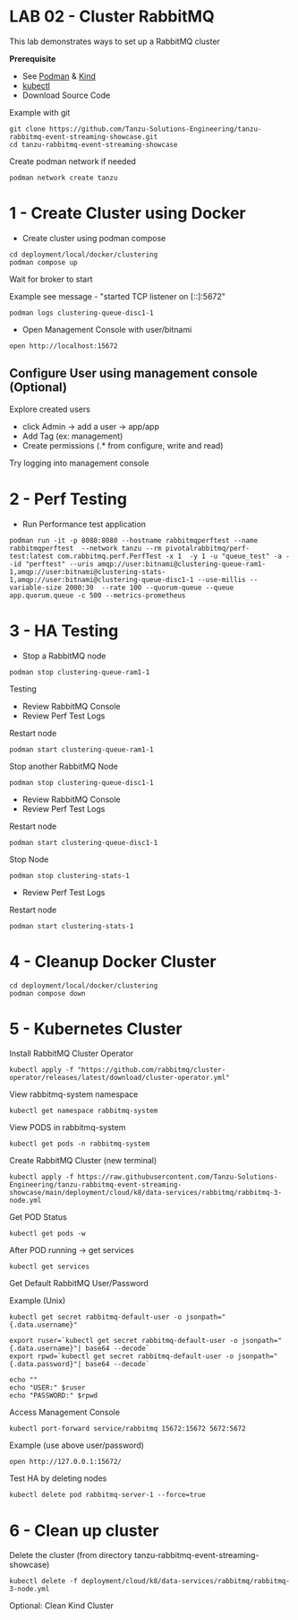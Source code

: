 # LAB 02 - Cluster RabbitMQ

This lab demonstrates ways to set up a RabbitMQ cluster

**Prerequisite**

- See [Podman](https://podman-desktop.io/docs/installation) & [Kind](https://podman-desktop.io/docs/kind/installing)
- [kubectl](https://kubernetes.io/docs/tasks/tools/)
- Download Source Code

Example with git
```shell
git clone https://github.com/Tanzu-Solutions-Engineering/tanzu-rabbitmq-event-streaming-showcase.git
cd tanzu-rabbitmq-event-streaming-showcase
```


Create podman network if needed

```shell
podman network create tanzu
```

# 1 - Create Cluster using Docker

- Create cluster using podman compose

```shell
cd deployment/local/docker/clustering
podman compose up 
```

Wait for broker to start 

Example see message - "started TCP listener on [::]:5672"

```shell
podman logs clustering-queue-disc1-1
```

- Open Management Console with user/bitnami
```shell
open http://localhost:15672
```


## Configure User using management console (Optional)

Explore created users

- click Admin -> add a user -> app/app 
- Add Tag (ex: management)
- Create permissions (.* from configure, write and read)

Try logging into management console


# 2 - Perf Testing

- Run Performance test application

```shell
podman run -it -p 8080:8080 --hostname rabbitmqperftest --name rabbitmqperftest  --network tanzu --rm pivotalrabbitmq/perf-test:latest com.rabbitmq.perf.PerfTest -x 1  -y 1 -u "queue_test" -a --id "perftest" --uris amqp://user:bitnami@clustering-queue-ram1-1,amqp://user:bitnami@clustering-stats-1,amqp://user:bitnami@clustering-queue-disc1-1 --use-millis --variable-size 2000:30  --rate 100 --quorum-queue --queue app.quorum.queue -c 500 --metrics-prometheus
```


# 3 - HA Testing

- Stop a RabbitMQ node
```shell
podman stop clustering-queue-ram1-1
```

Testing 
- Review RabbitMQ Console
- Review Perf Test Logs


Restart node

```shell
podman start clustering-queue-ram1-1
```

Stop another RabbitMQ Node

```shell
podman stop clustering-queue-disc1-1
```

- Review RabbitMQ Console
- Review Perf Test Logs

Restart node

```shell
podman start clustering-queue-disc1-1
```

Stop Node

```shell
podman stop clustering-stats-1
```

- Review Perf Test Logs


Restart node

```shell
podman start clustering-stats-1
```


# 4 - Cleanup Docker Cluster

```shell
cd deployment/local/docker/clustering
podman compose down
```


# 5 -  Kubernetes Cluster

Install RabbitMQ Cluster Operator

```shell
kubectl apply -f "https://github.com/rabbitmq/cluster-operator/releases/latest/download/cluster-operator.yml"
```

View rabbitmq-system namespace 

```shell
kubectl get namespace rabbitmq-system
```

View PODS in rabbitmq-system

```shell
kubectl get pods -n rabbitmq-system
```


Create RabbitMQ Cluster (new terminal)

```shell
kubectl apply -f https://raw.githubusercontent.com/Tanzu-Solutions-Engineering/tanzu-rabbitmq-event-streaming-showcase/main/deployment/cloud/k8/data-services/rabbitmq/rabbitmq-3-node.yml
```

Get POD Status

```shell
kubectl get pods -w
```

After POD running -> get services

```shell
kubectl get services
```

Get Default RabbitMQ User/Password


Example (Unix)

```shell
kubectl get secret rabbitmq-default-user -o jsonpath="{.data.username}"

export ruser=`kubectl get secret rabbitmq-default-user -o jsonpath="{.data.username}"| base64 --decode`
export rpwd=`kubectl get secret rabbitmq-default-user -o jsonpath="{.data.password}"| base64 --decode`

echo ""
echo "USER:" $ruser
echo "PASSWORD:" $rpwd
```

Access Management Console 


```shell
kubectl port-forward service/rabbitmq 15672:15672 5672:5672
```

Example (use above user/password)

```shell
open http://127.0.0.1:15672/
```

Test HA by deleting nodes

```shell
kubectl delete pod rabbitmq-server-1 --force=true
```




# 6 - Clean up cluster

Delete the cluster (from directory tanzu-rabbitmq-event-streaming-showcase)

```shell
kubectl delete -f deployment/cloud/k8/data-services/rabbitmq/rabbitmq-3-node.yml
```

Optional: Clean Kind Cluster

